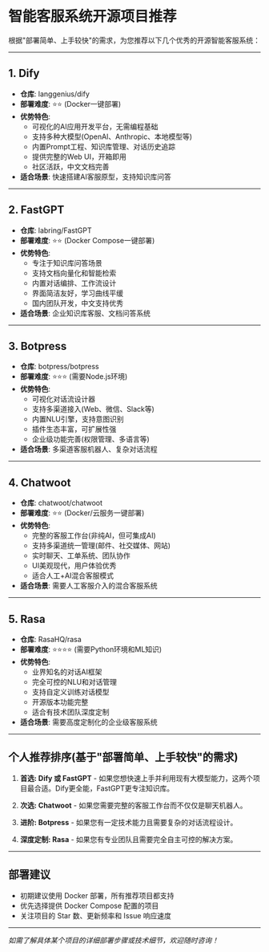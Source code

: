 # 智能客服系统开源项目推荐

根据"部署简单、上手较快"的需求，为您推荐以下几个优秀的开源智能客服系统：

---

## 1. Dify

- **仓库**: langgenius/dify
- **部署难度**: ⭐⭐ (Docker一键部署)
- **优势特色**:
  - 可视化的AI应用开发平台，无需编程基础
  - 支持多种大模型(OpenAI、Anthropic、本地模型等)
  - 内置Prompt工程、知识库管理、对话历史追踪
  - 提供完整的Web UI，开箱即用
  - 社区活跃，中文文档完善
- **适合场景**: 快速搭建AI客服原型，支持知识库问答

---

## 2. FastGPT

- **仓库**: labring/FastGPT
- **部署难度**: ⭐⭐ (Docker Compose一键部署)
- **优势特色**:
  - 专注于知识库问答场景
  - 支持文档向量化和智能检索
  - 内置对话编排、工作流设计
  - 界面简洁友好，学习曲线平缓
  - 国内团队开发，中文支持优秀
- **适合场景**: 企业知识库客服、文档问答系统

---

## 3. Botpress

- **仓库**: botpress/botpress
- **部署难度**: ⭐⭐⭐ (需要Node.js环境)
- **优势特色**:
  - 可视化对话流设计器
  - 支持多渠道接入(Web、微信、Slack等)
  - 内置NLU引擎，支持意图识别
  - 插件生态丰富，可扩展性强
  - 企业级功能完善(权限管理、多语言等)
- **适合场景**: 多渠道客服机器人、复杂对话流程

---

## 4. Chatwoot

- **仓库**: chatwoot/chatwoot
- **部署难度**: ⭐⭐ (Docker/云服务一键部署)
- **优势特色**:
  - 完整的客服工作台(非纯AI，但可集成AI)
  - 支持多渠道统一管理(邮件、社交媒体、网站)
  - 实时聊天、工单系统、团队协作
  - UI美观现代，用户体验优秀
  - 适合人工+AI混合客服模式
- **适合场景**: 需要人工客服介入的混合客服系统

---

## 5. Rasa

- **仓库**: RasaHQ/rasa
- **部署难度**: ⭐⭐⭐⭐ (需要Python环境和ML知识)
- **优势特色**:
  - 业界知名的对话AI框架
  - 完全可控的NLU和对话管理
  - 支持自定义训练对话模型
  - 开源版本功能完整
  - 适合有技术团队深度定制
- **适合场景**: 需要高度定制化的企业级客服系统

---

## 个人推荐排序(基于"部署简单、上手较快"的需求)

1. **首选: Dify 或 FastGPT** - 如果您想快速上手并利用现有大模型能力，这两个项目最合适。Dify更全能，FastGPT更专注知识库。

2. **次选: Chatwoot** - 如果您需要完整的客服工作台而不仅仅是聊天机器人。

3. **进阶: Botpress** - 如果您有一定技术能力且需要复杂的对话流程设计。

4. **深度定制: Rasa** - 如果您有专业团队且需要完全自主可控的解决方案。

---

## 部署建议

- 初期建议使用 Docker 部署，所有推荐项目都支持
- 优先选择提供 Docker Compose 配置的项目
- 关注项目的 Star 数、更新频率和 Issue 响应速度

---

*如需了解具体某个项目的详细部署步骤或技术细节，欢迎随时咨询！*
